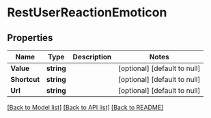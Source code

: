# RestUserReactionEmoticon

## Properties
Name | Type | Description | Notes
------------ | ------------- | ------------- | -------------
**Value** | **string** |  | [optional] [default to null]
**Shortcut** | **string** |  | [optional] [default to null]
**Url** | **string** |  | [optional] [default to null]

[[Back to Model list]](../README.md#documentation-for-models) [[Back to API list]](../README.md#documentation-for-api-endpoints) [[Back to README]](../README.md)

